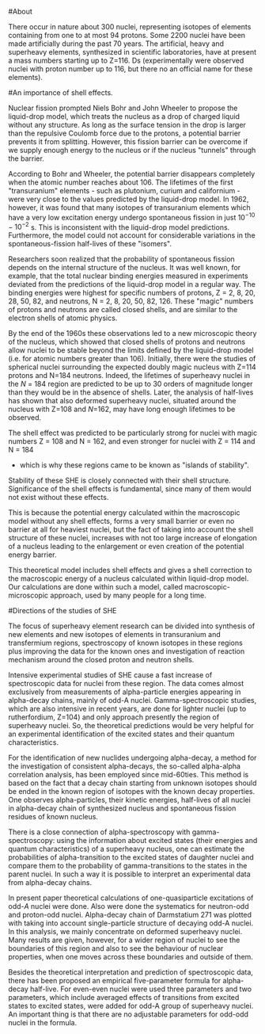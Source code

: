 #About

There occur in nature about 300 nuclei, representing isotopes of
elements containing from one to at most 94 protons. Some 2200
nuclei have been made artificially during the past 70 years. The
artificial, heavy and superheavy elements, synthesized in
scientific laboratories, have at present a mass numbers starting
up to Z=116.
Ds (experimentally were observed nuclei with proton number up to 116, but there no an official name for these elements).

#An importance of shell effects.

Nuclear fission prompted Niels Bohr and John Wheeler to propose
the liquid-drop model, which treats the nucleus as a drop
of charged liquid without any structure. As long as the surface
tension in the drop is larger than the repulsive Coulomb force due
to the protons, a potential barrier prevents it from splitting.
However, this fission barrier can be overcome if we supply enough
energy to the nucleus or if the nucleus "tunnels" through the
barrier.

According to Bohr and Wheeler, the potential barrier disappears
completely when the atomic number reaches about 106. The lifetimes
of the first "transuranium" elements - such as plutonium, curium
and californium - were very close to the values predicted by the
liquid-drop model. In 1962, however, it was found that many
isotopes of transuranium elements which have a very low excitation
energy undergo spontaneous fission in just $10^{-10}-10^{-2}$ s.
This is inconsistent with the liquid-drop model predictions.
Furthermore, the model could not account for considerable
variations in the spontaneous-fission half-lives of these
"isomers".

Researchers soon realized that the probability of spontaneous
fission depends on the internal structure of the nucleus. It was
well known, for example, that the total nuclear binding energies
measured in experiments deviated from the predictions of the
liquid-drop model in a regular way. The binding energies were
highest for specific numbers of protons, Z = 2, 8, 20, 28, 50,
82, and neutrons, N = 2, 8, 20, 50, 82, 126. These "magic"
numbers of protons and neutrons are called closed shells, and are
similar to the electron shells of atomic physics.

By the end of the 1960s these observations led to a new
microscopic theory of the nucleus, which showed that closed shells
of protons and neutrons allow nuclei to be stable beyond the
limits defined by the liquid-drop model (i.e. for atomic numbers
greater than 106). Initially, there were the studies of spherical
nuclei surrounding the expected doubly
magic nucleus with Z=114 protons and N=184 neutrons. Indeed, the lifetimes of superheavy nuclei in
the $N$ = 184 region are predicted to be up to 30 orders of
magnitude longer than they would be in the absence of shells.
Later, the analysis of half-lives has shown that also deformed
superheavy nuclei, situated around the nucleus with Z=108 and
$N$=162, may have long enough lifetimes to be observed.

The shell effect was predicted to be particularly strong for
nuclei with magic numbers Z = 108 and N = 162, and even
stronger for nuclei with Z = 114 and N = 184
- which is why these regions came to be known as "islands of
stability".

Stability of these SHE is closely connected with their shell
structure. Significance of the shell effects is fundamental, since
many of them would not exist without these effects.

This is because the potential energy calculated within the
macroscopic model without any shell effects, forms a very small
barrier or even no barrier at all for heaviest nuclei, but the
fact of taking into account the shell structure of these nuclei,
increases with not too large increase of elongation of a nucleus
leading to the enlargement or even creation of the potential
energy barrier.

This theoretical model includes shell effects and gives a shell
correction to the macroscopic energy of a nucleus calculated
within liquid-drop model. Our calculations are done within such a
model, called macroscopic-microscopic approach, used by many
people for a long time.


#Directions of the studies of SHE

The focus of superheavy element research can be divided into
synthesis of new elements and new isotopes of elements in
transuranium and transfermium regions, spectroscopy of known
isotopes in these regions plus improving the data for the known
ones and investigation of reaction mechanism around the closed
proton and neutron shells.

Intensive experimental studies of SHE cause a fast increase of
spectroscopic data for nuclei from these region. The data comes almost exclusively from
measurements of alpha-particle energies appearing in
alpha-decay chains, mainly of odd-A nuclei.
Gamma-spectroscopic studies, which are also intensive in recent
years, are done for lighter nuclei (up to rutherfordium, Z=104) and only approach
presently the region of superheavy nuclei. So, the theoretical
predictions would be very helpful for an experimental
identification of the excited states and their quantum
characteristics.

For the identification of new nuclides undergoing alpha-decay,
a method for the investigation of consistent alpha-decays, the
so-called alpha-alpha correlation analysis, has been
employed since mid-60ties. This method is based on the fact that a
decay chain starting from unknown isotopes should be ended in the
known region of isotopes with the known decay properties. 
One observes alpha-particles, their kinetic
energies, half-lives of all nuclei in alpha-decay chain of
synthesized nucleus and spontaneous fission residues of known
nucleus.

There is a close connection of alpha-spectroscopy with
gamma-spectroscopy: using the information about excited states
(their energies and quantum characteristics) of a superheavy
nucleus, one can estimate the probabilities of alpha-transition to
the excited states of daughter nuclei and compare them to the
probability of gamma-transitions to the states in the parent
nuclei. In such a way it is possible to interpret an experimental
data from alpha-decay chains.


In present paper theoretical calculations of one-quasiparticle
excitations of odd-$A$ nuclei were done. Also were done the
systematics for neutron-odd and proton-odd nuclei. Alpha-decay
chain of Darmstatium 271 was plotted with taking into
account single-particle structure of decaying odd-A nuclei. In
this analysis, we mainly concentrate on deformed superheavy
nuclei. Many results are given, however, for a wider region of
nuclei to see the boundaries of this region and also to see the
behaviour of nuclear properties, when one moves across these
boundaries and outside of them.

Besides the theoretical interpretation and prediction of
spectroscopic data, there has been proposed an empirical
five-parameter formula for alpha-decay half-live. For even-even
nuclei were used three parameters and two parameters, which
include averaged effects of transitions from excited states to
excited states, were added for odd-A group of superheavy nuclei.
An important thing is that there are no adjustable parameters for
odd-odd nuclei in the formula.
